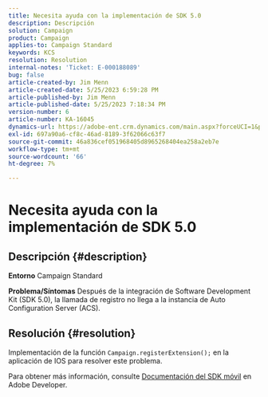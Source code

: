 ```yaml
---
title: Necesita ayuda con la implementación de SDK 5.0
description: Descripción
solution: Campaign
product: Campaign
applies-to: Campaign Standard
keywords: KCS
resolution: Resolution
internal-notes: 'Ticket: E-000188089'
bug: false
article-created-by: Jim Menn
article-created-date: 5/25/2023 6:59:28 PM
article-published-by: Jim Menn
article-published-date: 5/25/2023 7:18:34 PM
version-number: 6
article-number: KA-16045
dynamics-url: https://adobe-ent.crm.dynamics.com/main.aspx?forceUCI=1&pagetype=entityrecord&etn=knowledgearticle&id=edce1943-2efb-ed11-8849-6045bd006295
exl-id: 697a90a6-cf8c-46ad-8189-3f62066c63f7
source-git-commit: 46a836cef051968405d8965268404ea258a2eb7e
workflow-type: tm+mt
source-wordcount: '66'
ht-degree: 7%

---
```


# Necesita ayuda con la implementación de SDK 5.0

## Descripción {#description}

<b>Entorno</b>
Campaign Standard


<b>Problema/Síntomas</b>
Después de la integración de Software Development Kit (SDK 5.0), la llamada de registro no llega a la instancia de Auto Configuration Server (ACS).


## Resolución {#resolution}


Implementación de la función `Campaign.registerExtension();` en la aplicación de IOS para resolver este problema.

Para obtener más información, consulte [Documentación del SDK móvil](https://developer.adobe.com/client-sdks/documentation/) en Adobe Developer.
